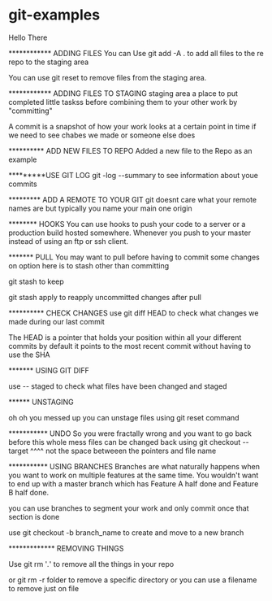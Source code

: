 # git-examples

Hello There

************ ADDING FILES
You can Use git add -A . to add all files to the re repo to the staging area

You can use git reset <filename> to remove files from the staging area.


************ ADDING FILES TO STAGING
staging area a place to put completed little taskss before combining them to your other work by "committing"

A commit is a snapshot of how your work looks at a certain point in time if we need to see chabes we made or someone else does


********** ADD NEW FILES TO REPO
Added a new file to the Repo as an example

*********USE GIT LOG
git -log --summary to see information about youe commits

********* ADD A REMOTE TO YOUR GIT
git doesnt care what your remote names are
but typically you name your main one origin  


********   HOOKS
You can use hooks to push your code to a server or a production build hosted somewhere. Whenever you push to your master instead of using an ftp or ssh client.


******* PULL
You may want to pull before having to commit some changes on option here  is to stash other than committing

git stash
to keep

git stash apply
to reapply uncommitted changes after pull


********** CHECK CHANGES
use git diff HEAD to check what changes we made during our last commit

The HEAD is a pointer that holds your position within all your different commits by default it points to the most recent commit without having to use the SHA

******* USING GIT DIFF

use -- staged to check what files have been changed and staged

****** UNSTAGING

oh oh you messed up you can unstage files using git reset command


*********** UNDO
So you were fractally wrong and you want to go back before this whole mess
files can be changed back using
git checkout -- target
          ^^^^ not the space betweeen the pointers and file name

*********** USING BRANCHES
Branches are what naturally happens when you want to work on multiple features at the same time. You wouldn't want to end up with a master branch which has Feature A half done and Feature B half done.

you can use branches to segment your work and only commit once that section is done

use git checkout -b branch_name to create and move to a new branch


************* REMOVING THINGS

Use git rm '*.*' to remove all the things in your repo

or git rm -r folder
to remove a specific directory  or you can use a filename to remove just on file
